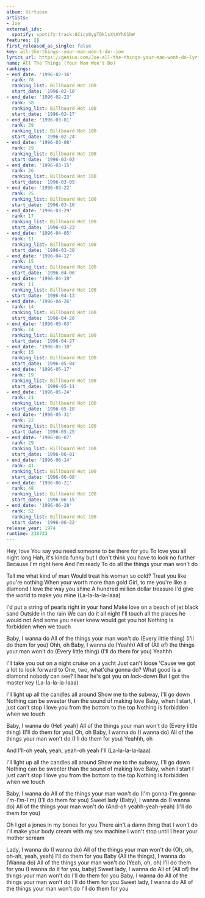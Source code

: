 ```yaml
---
album: Virtuoso
artists:
- Joe
external_ids:
  spotify: spotify:track:6Cicy8ygTDklsXtAYh61hW
features: []
first_released_as_single: false
key: all-the-things--your-man-won-t-do--joe
lyrics_url: https://genius.com/Joe-all-the-things-your-man-wont-do-lyrics
name: All The Things (Your Man Won't Do)
rankings:
- end_date: '1996-02-16'
  rank: 78
  ranking_list: Billboard Hot 100
  start_date: '1996-02-10'
- end_date: '1996-02-23'
  rank: 58
  ranking_list: Billboard Hot 100
  start_date: '1996-02-17'
- end_date: '1996-03-01'
  rank: 39
  ranking_list: Billboard Hot 100
  start_date: '1996-02-24'
- end_date: '1996-03-08'
  rank: 29
  ranking_list: Billboard Hot 100
  start_date: '1996-03-02'
- end_date: '1996-03-15'
  rank: 26
  ranking_list: Billboard Hot 100
  start_date: '1996-03-09'
- end_date: '1996-03-22'
  rank: 25
  ranking_list: Billboard Hot 100
  start_date: '1996-03-16'
- end_date: '1996-03-29'
  rank: 17
  ranking_list: Billboard Hot 100
  start_date: '1996-03-23'
- end_date: '1996-04-05'
  rank: 11
  ranking_list: Billboard Hot 100
  start_date: '1996-03-30'
- end_date: '1996-04-12'
  rank: 15
  ranking_list: Billboard Hot 100
  start_date: '1996-04-06'
- end_date: '1996-04-19'
  rank: 11
  ranking_list: Billboard Hot 100
  start_date: '1996-04-13'
- end_date: '1996-04-26'
  rank: 14
  ranking_list: Billboard Hot 100
  start_date: '1996-04-20'
- end_date: '1996-05-03'
  rank: 14
  ranking_list: Billboard Hot 100
  start_date: '1996-04-27'
- end_date: '1996-05-10'
  rank: 15
  ranking_list: Billboard Hot 100
  start_date: '1996-05-04'
- end_date: '1996-05-17'
  rank: 19
  ranking_list: Billboard Hot 100
  start_date: '1996-05-11'
- end_date: '1996-05-24'
  rank: 21
  ranking_list: Billboard Hot 100
  start_date: '1996-05-18'
- end_date: '1996-05-31'
  rank: 22
  ranking_list: Billboard Hot 100
  start_date: '1996-05-25'
- end_date: '1996-06-07'
  rank: 29
  ranking_list: Billboard Hot 100
  start_date: '1996-06-01'
- end_date: '1996-06-14'
  rank: 41
  ranking_list: Billboard Hot 100
  start_date: '1996-06-08'
- end_date: '1996-06-21'
  rank: 48
  ranking_list: Billboard Hot 100
  start_date: '1996-06-15'
- end_date: '1996-06-28'
  rank: 52
  ranking_list: Billboard Hot 100
  start_date: '1996-06-22'
release_year: 1974
runtime: 238733
---
```

Hey, love
You say you need someone to be there for you
To love you all night long
Hah, it's kinda funny but I don't think you have to look no further
Because I'm right here
And I'm ready
To do all the things your man won't do


Tell me what kind of man
Would treat his woman so cold?
Treat you like you're nothing
When your worth more than gold
Girl, to me you're like a diamond
I love the way you shine
A hundred million dollar treasure
I'd give the world to make you mine
(La-la-la-la-laaa)


I'd put a string of pearls right in your hand
Make love on a beach of jet black sand
Outside in the rain
We can do it all night
I'll touch all the places he would not
And some you never knew would get you hot
Nothing is forbidden when we touch


Baby, I wanna do
All of the things your man won't do (Every little thing)
(I'll do them for you)
Ohh, oh
Baby, I wanna do (Yeahh)
All of (All of) the things your man won't do (Every little thing)
(I'll do them for you)
Yeahhh


I'll take you out on a night cruise on a yacht
Just can't loose
'Cause we got a lot to look forward to
One, two, what'cha gonna do?
What good is a diamond nobody can see?
I hear he's got you on lock-down
But I got the master key
(La-la-la-la-laaa)


I'll light up all the candles all around
Show me to the subway, I'll go down
Nothing can be sweeter than the sound of making love
Baby, when I start, I just can't stop
I love you from the bottom to the top
Nothing is forbidden when we touch


Baby, I wanna do (Hell yeah)
All of the things your man won't do (Every little thing)
(I'll do them for you)
Oh, oh
Baby, I wanna do (I wanna do)
All of the things your man won't do
(I'll do them for you)
Yeahhh, oh


And I'll-oh yeah, yeah, yeah-oh yeah
I'll
(La-la-la-la-laaa)


I'll light up all the candles all around
Show me to the subway, I'll go down
Nothing can be sweeter than the sound of making love
Baby, when I start I just can't stop
I love you from the bottom to the top
Nothing is forbidden when we touch


Baby, I wanna do
All of the things your man won't do (I'm gonna-I'm gonna-I'm-I'm-I'm)
(I'll do them for you)
Sweet lady (Baby), I wanna do (I wanna do)
All of the things your man won't do (And-oh yeahh-yeah-yeah)
(I'll do them for you)


Oh I got a jones in my bones for you
There ain't a damn thing that I won't do
I'll make your body cream with my sex machine
I won't stop until I hear your mother scream


Lady, I wanna do (I wanna do)
All of the things your man won't do (Oh, oh, oh-ah, yeah, yeah)
I'll do them for you
Baby (All the things), I wanna do (Wanna do)
All of the things your man won't do (Yeah, oh, oh)
I'll do them for you (I wanna do it for you, baby)
Sweet lady, I wanna do
All of (All of) the things your man won't do
I'll do them for you
Baby, I wanna do
All of the things your man won't do
I'll do them for you
Sweet lady, I wanna do
All of the things your man won't do
I'll do them for you
